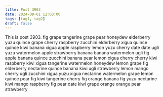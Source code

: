 ```yaml
---
title: Post 3903
date: 2024-09-01 12:00:00
tags: [tag1, tag2]
draft: false
---
```

This is post 3903.
fig
grape
tangerine
grape
pear
honeydew
elderberry
yuzu
quince
grape
cherry
raspberry
zucchini
elderberry
xigua
quince
quince
kiwi
banana
xigua
apple
raspberry
lemon
yuzu
cherry
date
date
ugli
yuzu
watermelon
apple
strawberry
banana
banana
watermelon
ugli
fig
apple
banana
quince
zucchini
banana
pear
lemon
xigua
cherry
cherry
kiwi
raspberry
kiwi
xigua
tangerine
watermelon
honeydew
lemon
grape
fig
elderberry
nectarine
quince
banana
kiwi
ugli
strawberry
lemon
mango
cherry
ugli
zucchini
xigua
yuzu
xigua
nectarine
watermelon
grape
lemon
quince
pear
fig
kiwi
tangerine
cherry
fig
orange
banana
fig
yuzu
nectarine
kiwi
mango
raspberry
fig
pear
date
kiwi
grape
orange
orange
pear
strawberry
